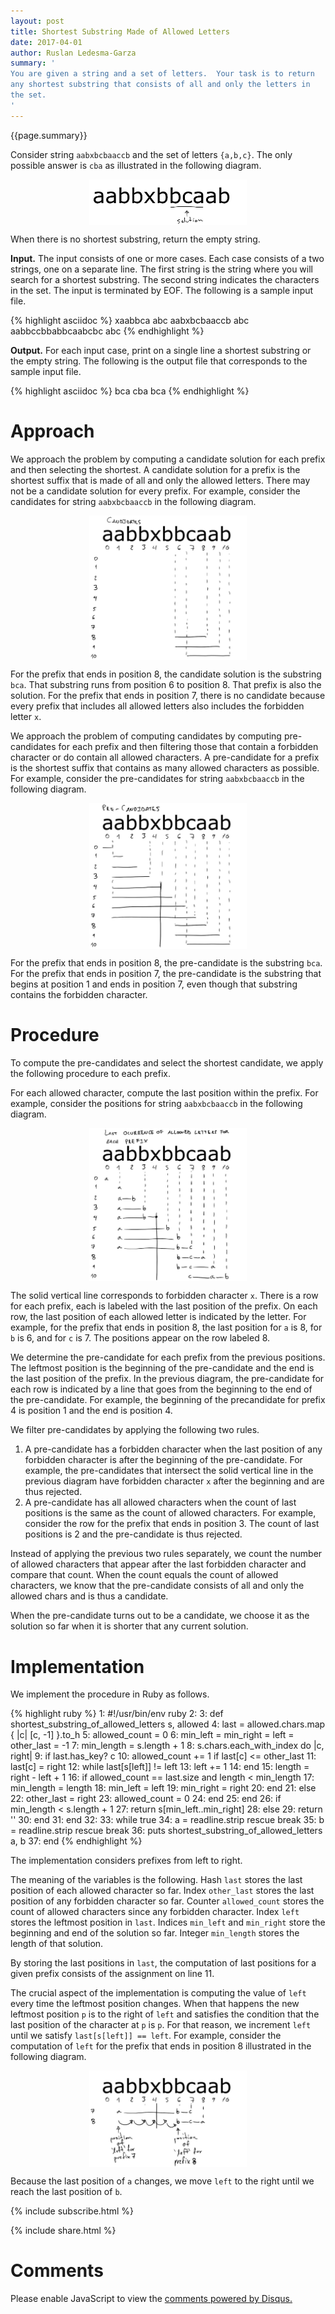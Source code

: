 ```yaml
---
layout: post
title: Shortest Substring Made of Allowed Letters
date: 2017-04-01
author: Ruslan Ledesma-Garza
summary: '
You are given a string and a set of letters.  Your task is to return
any shortest substring that consists of all and only the letters in
the set.
'
---
```


{{page.summary}}

Consider string `aabxbcbaaccb` and the set of letters `{a,b,c}`.
The only possible answer is `cba` as illustrated in the following diagram.

<img src="/assets/2017.04.01.solution.jpg" alt="Solution" style="width:50%; display: block; margin-left: auto; margin-right: auto;" />

When there is no shortest substring, return the empty string.

**Input.**
The input consists of one or more cases.
Each case consists of a two strings, one on a separate line.
The first string is the string where you will search for a shortest substring.
The second string indicates the characters in the set.
The input is terminated by EOF.  The following is a sample input
file.

{% highlight asciidoc %}
xaabbca
abc
aabxbcbaaccb
abc
aabbccbbabbcaabcbc
abc
{% endhighlight %}

**Output.**
For each input case, print on a single line a shortest substring or the empty string.
The following is the output file that corresponds to the sample input
file.

{% highlight asciidoc %}
bca
cba
bca
{% endhighlight %}

# Approach

We approach the problem by computing a candidate solution for each
prefix and then selecting the shortest.  A candidate solution for a
prefix is the shortest suffix that is made of all and only the allowed
letters.  There may not be a candidate solution for every prefix.  For
example, consider the candidates for string `aabxbcbaaccb` in the
following diagram.

<img src="/assets/2017.04.01.candidates.jpg" alt="Candidates" style="width:50%; display: block; margin-left: auto; margin-right: auto;" />

For the prefix that ends in position 8, the candidate solution is the
substring `bca`.  That substring runs from position 6 to position 8.
That prefix is also the solution.
For the prefix that ends in position 7, there is no candidate because
every prefix that includes all allowed letters also includes the
forbidden letter `x`.

We approach the problem of computing candidates by computing
pre-candidates for each prefix and then filtering those that contain a
forbidden character or do contain all allowed characters.  A
pre-candidate for a prefix is the shortest suffix that contains as
many allowed characters as possible. For example, consider the
pre-candidates for string `aabxbcbaaccb` in the following diagram.

<img src="/assets/2017.04.01.pre-candidates.jpg" alt="Pre-Candidates" style="width:50%; display: block; margin-left: auto; margin-right: auto;" />

For the prefix that ends in position 8, the pre-candidate is the
substring `bca`.  For the prefix that ends in position 7, the
pre-candidate is the substring that begins at position 1 and ends in
position 7, even though that substring contains the forbidden
character.

# Procedure

To compute the pre-candidates and select the shortest candidate, we
apply the following procedure to each prefix.

For each allowed character, compute the last position within the
prefix.  For example, consider the positions for string `aabxbcbaaccb`
in the following diagram.

<img src="/assets/2017.04.01.last.jpg" alt="Last occurrence of allowed letters" style="width:50%; display: block; margin-left: auto; margin-right: auto;" />

The solid vertical line corresponds to forbidden character `x`.  There
is a row for each prefix, each is labeled with the last position of
the prefix.  On each row, the last position of each allowed letter is
indicated by the letter.  For example, for the prefix that ends in
position 8, the last position for `a` is 8, for `b` is 6, and for `c`
is 7.  The positions appear on the row labeled 8.

We determine the pre-candidate for each prefix from the previous
positions.  The leftmost position is the beginning of the
pre-candidate and the end is the last position of the prefix.  In the
previous diagram, the pre-candidate for each row is indicated by a
line that goes from the beginning to the end of the pre-candidate.
For example, the beginning of the precandidate for prefix 4 is
position 1 and the end is position 4.

We filter pre-candidates by applying the following two rules.

1. A pre-candidate has a forbidden character when the last position of
any forbidden character is after the beginning of the pre-candidate.
For example, the pre-candidates that intersect the solid vertical line
in the previous diagram have forbidden character `x` after the beginning
and are thus rejected.
2. A pre-candidate has all allowed characters when the count of last
positions is the same as the count of allowed characters.  For
example, consider the row for the prefix that ends in position 3.
The count of last positions is 2 and the pre-candidate is thus
rejected.

Instead of applying the previous two rules separately, we count the
number of allowed characters that appear after the last forbidden
character and compare that count.  When the count equals the count of
allowed characters, we know that the pre-candidate consists of all and
only the allowed chars and is thus a candidate.

When the pre-candidate turns out to be a candidate, we choose it as
the solution so far when it is shorter that any current solution.

# Implementation

We implement the procedure in Ruby as follows.

{% highlight ruby %}
 1: #!/usr/bin/env ruby
 2: 
 3: def shortest_substring_of_allowed_letters s, allowed
 4:   last = allowed.chars.map { |c| [c, -1] }.to_h
 5:   allowed_count = 0
 6:   min_left = min_right = left = other_last = -1
 7:   min_length = s.length + 1
 8:   s.chars.each_with_index do |c, right|
 9:     if last.has_key? c
10:       allowed_count += 1 if last[c] <= other_last
11:       last[c] = right
12:       while last[s[left]] != left
13:         left += 1
14:       end
15:       length = right - left + 1
16:       if allowed_count == last.size and length < min_length
17:         min_length = length
18:         min_left = left
19:         min_right = right
20:       end
21:     else
22:       other_last = right
23:       allowed_count = 0
24:     end
25:   end
26:   if min_length < s.length + 1
27:     return s[min_left..min_right]
28:   else
29:     return ''
30:   end
31: end
32: 
33: while true
34:   a = readline.strip rescue break
35:   b = readline.strip rescue break
36:   puts shortest_substring_of_allowed_letters a, b
37: end
{% endhighlight %}

The implementation considers prefixes from left to right.

The meaning of the variables is the following.
Hash `last` stores the last position of each allowed character so far.
Index `other_last` stores the last position of any forbidden character
so far.
Counter `allowed_count` stores the count of allowed characters since
any forbidden character.
Index `left` stores the leftmost position in `last`.
Indices `min_left` and `min_right` store the beginning and end of the
solution so far.
Integer `min_length` stores the length of that solution.

By storing the last positions in `last`, the computation of last
positions for a given prefix consists of the assignment on line 11.

The crucial aspect of the implementation is computing the value of
`left` every time the leftmost position changes.  When that happens
the new leftmost position `p` is to the right of `left` and satisfies
the condition that the last position of the character at `p` is `p`.
For that reason, we increment `left` until we satisfy `last[s[left]]
== left`.  For example, consider the computation of `left` for the
prefix that ends in position 8 illustrated in the following diagram.

<img src="/assets/2017.04.01.computation.of.left.jpg" alt="Computation of `left`" style="width:50%; display: block; margin-left: auto; margin-right: auto;" />

Because the last position of `a` changes, we move `left` to the right
until we reach the last position of `b`.

{% include subscribe.html %}

{% include share.html %}

# Comments

<div id="disqus_thread"></div>
<script>
    /**
     *  RECOMMENDED CONFIGURATION VARIABLES: EDIT AND UNCOMMENT THE SECTION BELOW TO INSERT DYNAMIC VALUES FROM YOUR PLATFORM OR CMS.
     *  LEARN WHY DEFINING THESE VARIABLES IS IMPORTANT: https://disqus.com/admin/universalcode/#configuration-variables
     */
    var disqus_config = function () {
        this.page.url = 'http://ruslanledesma.com/2017/04/01/shortest-substring-made-of-allowed-letters.html';  // Replace PAGE_URL with your page's cbanonical URL variable
        this.page.identifier = '2017-04-01-shortest-substring-made-of-allowed-letters'; // Replace PAGE_IDENTIFIER with your page's unique identifier variable
    };
    (function() {  // DON'T EDIT BELOW THIS LINE
        var d = document, s = d.createElement('script');

        s.src = '//definecode.disqus.com/embed.js';

        s.setAttribute('data-timestamp', +new Date());
        (d.head || d.body).appendChild(s);
    })();
</script>
<noscript>Please enable JavaScript to view the <a
        href="https://disqus.com/?ref_noscript"
        rel="nofollow">comments powered by Disqus.</a></noscript>
